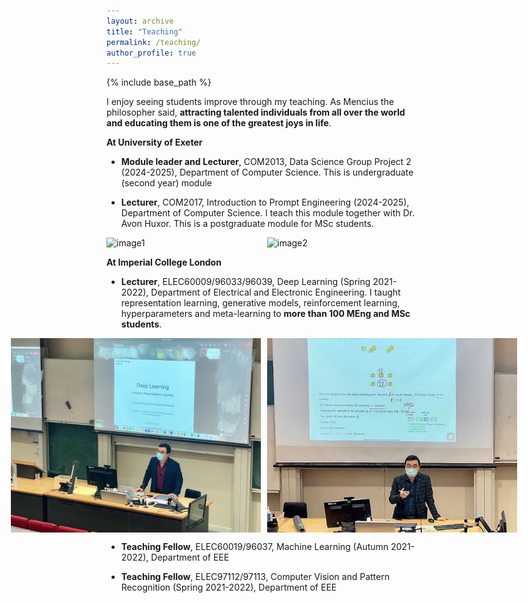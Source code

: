 ```yaml
---
layout: archive
title: "Teaching"
permalink: /teaching/
author_profile: true
---
```

{% include base_path %}

I enjoy seeing students improve through my teaching. As Mencius the philosopher said, **attracting talented individuals from all over the world and educating them is one of the greatest joys in life**.  

**At University of Exeter**

- **Module leader and Lecturer**, COM2013, Data Science Group Project 2 (2024-2025), Department of Computer Science. This is undergraduate (second year) module

- **Lecturer**, COM2017, Introduction to Prompt Engineering (2024-2025), Department of Computer Science. I teach this module together with Dr. Avon Huxor. This is a postgraduate module for MSc students.

<div style="display: flex; justify-content: center;">
  <img src="/images/teaching/teaching-prompt-engineering-1.jpg" alt="image1" width="400" style="margin-right: 10px;">
  <img src="/images/teaching/teaching-prompt-engineering-2.jpg" alt="image2" width="400">
</div>


**At Imperial College London**

- **Lecturer**, ELEC60009/96033/96039, Deep Learning (Spring 2021-2022), Department of Electrical and Electronic Engineering. I taught representation learning, generative models, reinforcement learning, hyperparameters and meta-learning to **more than 100 MEng and MSc students**. 

<div style="display: flex; justify-content: center;">
  <img src="/images/teaching/teaching-DL-1.jpg" alt="image1" width="400" style="margin-right: 10px;">
  <img src="/images/teaching/teaching-DL-2.png" alt="image2" width="400">
</div>

- **Teaching Fellow**, ELEC60019/96037, Machine Learning (Autumn 2021-2022),  Department of EEE

- **Teaching Fellow**, ELEC97112/97113, Computer Vision and Pattern Recognition (Spring 2021-2022), Department of EEE


